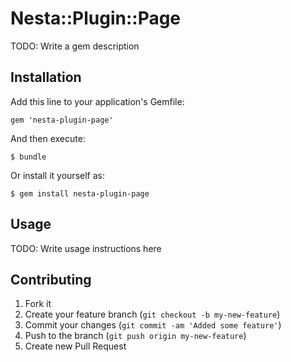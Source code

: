 # Nesta::Plugin::Page

TODO: Write a gem description

## Installation

Add this line to your application's Gemfile:

    gem 'nesta-plugin-page'

And then execute:

    $ bundle

Or install it yourself as:

    $ gem install nesta-plugin-page

## Usage

TODO: Write usage instructions here

## Contributing

1. Fork it
2. Create your feature branch (`git checkout -b my-new-feature`)
3. Commit your changes (`git commit -am 'Added some feature'`)
4. Push to the branch (`git push origin my-new-feature`)
5. Create new Pull Request
